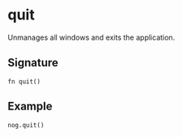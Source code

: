 # quit

Unmanages all windows and exits the application.

## Signature

```nogscript
fn quit()
```

## Example

```nogscript
nog.quit()
```
